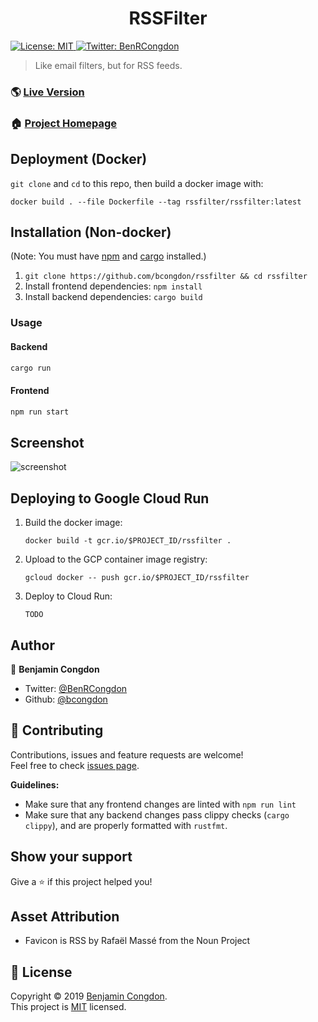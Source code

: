 <h1 align="center">RSSFilter</h1>
<p>
  <a href="https://github.com/bcongdon/rssfilter/blob/master/LICENSE">
    <img alt="License: MIT" src="https://img.shields.io/badge/License-MIT-yellow.svg" target="_blank" />
  </a>
  <a href="https://twitter.com/BenRCongdon">
    <img alt="Twitter: BenRCongdon" src="https://img.shields.io/twitter/follow/BenRCongdon.svg?style=social" target="_blank" />
  </a>
</p>

> Like email filters, but for RSS feeds.

### 🌎 [Live Version](https://rssfilter.netlify.app/)

### 🏠 [Project Homepage](https://github.com/bcongdon/rssfilter#readme)

## Deployment (Docker)

`git clone` and `cd` to this repo, then build a docker image with:

```
docker build . --file Dockerfile --tag rssfilter/rssfilter:latest
```

## Installation (Non-docker)

(Note: You must have [npm](https://www.npmjs.com/get-npm) and [cargo](https://rustup.rs/) installed.)

1. `git clone https://github.com/bcongdon/rssfilter && cd rssfilter`
2. Install frontend dependencies: `npm install`
3. Install backend dependencies: `cargo build`

### Usage

#### Backend

```sh
cargo run
```

#### Frontend

```sh
npm run start
```

## Screenshot

![screenshot](img/screenshot.png)

## Deploying to Google Cloud Run

1. Build the docker image:

    `docker build -t gcr.io/$PROJECT_ID/rssfilter .`

2. Upload to the GCP container image registry:

    `gcloud docker -- push gcr.io/$PROJECT_ID/rssfilter`

3. Deploy to Cloud Run:

    `TODO`

## Author

👤 **Benjamin Congdon**

-   Twitter: [@BenRCongdon](https://twitter.com/benrcongdon)
-   Github: [@bcongdon](https://github.com/bcongdon)

## 🤝 Contributing

Contributions, issues and feature requests are welcome!<br />Feel free to check [issues page](https://github.com/bcongdon/rssfilter/issues).

**Guidelines:**

-   Make sure that any frontend changes are linted with `npm run lint`
-   Make sure that any backend changes pass clippy checks (`cargo clippy`), and are properly formatted with `rustfmt`.

## Show your support

Give a ⭐️ if this project helped you!

## Asset Attribution

-   Favicon is RSS by Rafaël Massé from the Noun Project

## 📝 License

Copyright © 2019 [Benjamin Congdon](https://github.com/bcongdon).<br />
This project is [MIT](https://github.com/bcongdon/rssfilter/blob/master/LICENSE) licensed.
